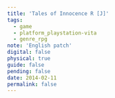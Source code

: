 ```yaml
---
title: 'Tales of Innocence R [J]'
tags:
  - game
  - platform_playstation-vita
  - genre_rpg
note: 'English patch'
digital: false
physical: true
guide: false
pending: false
date: 2014-02-11
permalink: false
---
```

